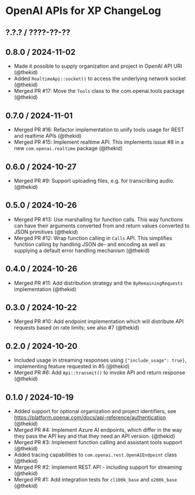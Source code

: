 OpenAI APIs for XP ChangeLog
========================================================================

## ?.?.? / ????-??-??

## 0.8.0 / 2024-11-02

* Made it possible to supply organization and project in OpenAI API URI
  (@thekid)
* Added `RealtimeApi::socket()` to access the underlying network socket
  (@thekid)
* Merged PR #17: Move the `Tools` class to the com.openai.tools package
  (@thekid)

## 0.7.0 / 2024-11-01

* Merged PR #16: Refactor implementation to unify tools usage for REST
  and realtime APIs
  (@thekid)
* Merged PR #15: Implement realtime API. This implements issue #8 in a
  new `com.openai.realtime` package
  (@thekid)

## 0.6.0 / 2024-10-27

* Merged PR #9: Support uploading files, e.g. for transcribing audio.
  (@thekid)

## 0.5.0 / 2024-10-26

* Merged PR #13: Use marshalling for function calls. This way functions
  can have their arguments converted from and return values converted 
  to JSON primitives 
  (@thekid)
* Merged PR #12: Wrap function calling in `Calls` API. This simplifies
  function calling by handling JSON de- and encoding as well as supplying
  a default error handling mechanism
  (@thekid)

## 0.4.0 / 2024-10-26

* Merged PR #11: Add distribution strategy and the `ByRemainingRequests`
  implementation
  (@thekid)

## 0.3.0 / 2024-10-22

* Merged PR #10: Add endpoint implementation which will distribute API
  requests based on rate limits; see also #7
  (@thekid)

## 0.2.0 / 2024-10-20

* Included usage in streaming responses using `{"include_usage": true}`,
  implementing feature requested in #5
  (@thekid)
* Merged PR #6: Add `Api::transmit()` to invoke API and return response
  (@thekid)

## 0.1.0 / 2024-10-19

* Added support for optional organization and project identifiers, see
  https://platform.openai.com/docs/api-reference/authentication
  (@thekid)
* Merged PR #4: Implement Azure AI endpoints, which differ in the way
  they pass the API key and that they need an API version.
  (@thekid)
* Merged PR #3: Implement function calling and assistant tools support
  (@thekid)
* Added tracing capabilities to `com.openai.rest.OpenAIEndpoint` class
  (@thekid)
* Merged PR #2: Implement REST API - including support for streaming
  (@thekid)
* Merged PR #1: Add integration tests for `cl100k_base` and `o200k_base`
  (@thekid)